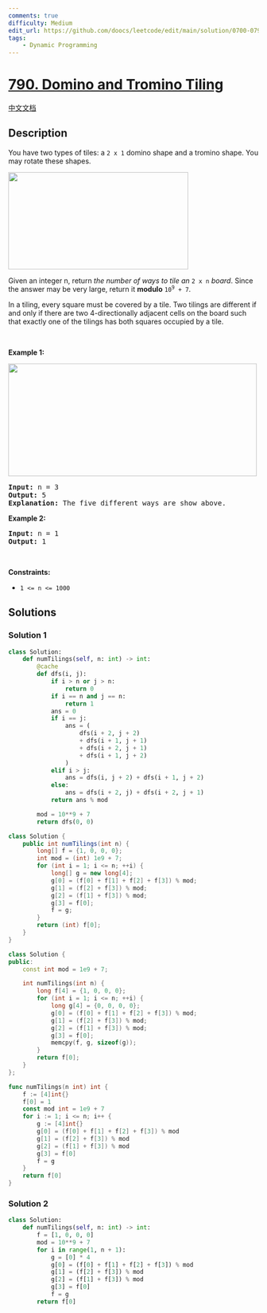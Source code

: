 ```yaml
---
comments: true
difficulty: Medium
edit_url: https://github.com/doocs/leetcode/edit/main/solution/0700-0799/0790.Domino%20and%20Tromino%20Tiling/README_EN.md
tags:
    - Dynamic Programming
---
```


<!-- problem:start -->

# [790. Domino and Tromino Tiling](https://leetcode.com/problems/domino-and-tromino-tiling)

[中文文档](/solution/0700-0799/0790.Domino%20and%20Tromino%20Tiling/README.md)

## Description

<p>You have two types of tiles: a <code>2 x 1</code> domino shape and a tromino shape. You may rotate these shapes.</p>
<img alt="" src="https://fastly.jsdelivr.net/gh/doocs/leetcode@main/solution/0700-0799/0790.Domino%20and%20Tromino%20Tiling/images/lc-domino.jpg" style="width: 362px; height: 195px;" />
<p>Given an integer n, return <em>the number of ways to tile an</em> <code>2 x n</code> <em>board</em>. Since the answer may be very large, return it <strong>modulo</strong> <code>10<sup>9</sup> + 7</code>.</p>

<p>In a tiling, every square must be covered by a tile. Two tilings are different if and only if there are two 4-directionally adjacent cells on the board such that exactly one of the tilings has both squares occupied by a tile.</p>

<p>&nbsp;</p>
<p><strong class="example">Example 1:</strong></p>
<img alt="" src="https://fastly.jsdelivr.net/gh/doocs/leetcode@main/solution/0700-0799/0790.Domino%20and%20Tromino%20Tiling/images/lc-domino1.jpg" style="width: 500px; height: 226px;" />
<pre>
<strong>Input:</strong> n = 3
<strong>Output:</strong> 5
<strong>Explanation:</strong> The five different ways are show above.
</pre>

<p><strong class="example">Example 2:</strong></p>

<pre>
<strong>Input:</strong> n = 1
<strong>Output:</strong> 1
</pre>

<p>&nbsp;</p>
<p><strong>Constraints:</strong></p>

<ul>
	<li><code>1 &lt;= n &lt;= 1000</code></li>
</ul>

## Solutions

<!-- solution:start -->

### Solution 1

<!-- tabs:start -->

```python
class Solution:
    def numTilings(self, n: int) -> int:
        @cache
        def dfs(i, j):
            if i > n or j > n:
                return 0
            if i == n and j == n:
                return 1
            ans = 0
            if i == j:
                ans = (
                    dfs(i + 2, j + 2)
                    + dfs(i + 1, j + 1)
                    + dfs(i + 2, j + 1)
                    + dfs(i + 1, j + 2)
                )
            elif i > j:
                ans = dfs(i, j + 2) + dfs(i + 1, j + 2)
            else:
                ans = dfs(i + 2, j) + dfs(i + 2, j + 1)
            return ans % mod

        mod = 10**9 + 7
        return dfs(0, 0)
```

```java
class Solution {
    public int numTilings(int n) {
        long[] f = {1, 0, 0, 0};
        int mod = (int) 1e9 + 7;
        for (int i = 1; i <= n; ++i) {
            long[] g = new long[4];
            g[0] = (f[0] + f[1] + f[2] + f[3]) % mod;
            g[1] = (f[2] + f[3]) % mod;
            g[2] = (f[1] + f[3]) % mod;
            g[3] = f[0];
            f = g;
        }
        return (int) f[0];
    }
}
```

```cpp
class Solution {
public:
    const int mod = 1e9 + 7;

    int numTilings(int n) {
        long f[4] = {1, 0, 0, 0};
        for (int i = 1; i <= n; ++i) {
            long g[4] = {0, 0, 0, 0};
            g[0] = (f[0] + f[1] + f[2] + f[3]) % mod;
            g[1] = (f[2] + f[3]) % mod;
            g[2] = (f[1] + f[3]) % mod;
            g[3] = f[0];
            memcpy(f, g, sizeof(g));
        }
        return f[0];
    }
};
```

```go
func numTilings(n int) int {
	f := [4]int{}
	f[0] = 1
	const mod int = 1e9 + 7
	for i := 1; i <= n; i++ {
		g := [4]int{}
		g[0] = (f[0] + f[1] + f[2] + f[3]) % mod
		g[1] = (f[2] + f[3]) % mod
		g[2] = (f[1] + f[3]) % mod
		g[3] = f[0]
		f = g
	}
	return f[0]
}
```

<!-- tabs:end -->

<!-- solution:end -->

<!-- solution:start -->

### Solution 2

<!-- tabs:start -->

```python
class Solution:
    def numTilings(self, n: int) -> int:
        f = [1, 0, 0, 0]
        mod = 10**9 + 7
        for i in range(1, n + 1):
            g = [0] * 4
            g[0] = (f[0] + f[1] + f[2] + f[3]) % mod
            g[1] = (f[2] + f[3]) % mod
            g[2] = (f[1] + f[3]) % mod
            g[3] = f[0]
            f = g
        return f[0]
```

<!-- tabs:end -->

<!-- solution:end -->

<!-- problem:end -->
